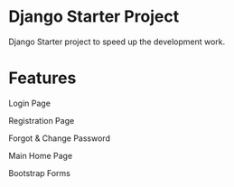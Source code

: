# Django Starter Project
Django Starter project to speed up the development work.
# Features
 Login Page
 
 Registration Page
 
 Forgot & Change Password
 
 Main Home Page
 
 Bootstrap Forms 
  
  
  
